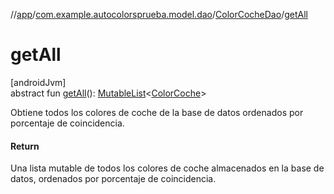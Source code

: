 //[app](../../../index.md)/[com.example.autocolorsprueba.model.dao](../index.md)/[ColorCocheDao](index.md)/[getAll](get-all.md)

# getAll

[androidJvm]\
abstract fun [getAll](get-all.md)(): [MutableList](https://kotlinlang.org/api/latest/jvm/stdlib/kotlin.collections/-mutable-list/index.html)&lt;[ColorCoche](../../com.example.autocolorsprueba.model.entity/-color-coche/index.md)&gt;

Obtiene todos los colores de coche de la base de datos ordenados por porcentaje de coincidencia.

#### Return

Una lista mutable de todos los colores de coche almacenados en la base de datos, ordenados por porcentaje de coincidencia.
